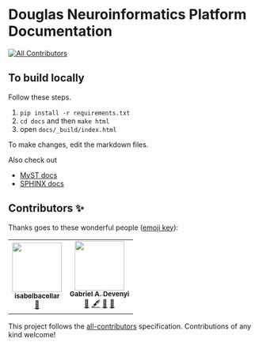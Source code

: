 # Douglas Neuroinformatics Platform Documentation
<!-- ALL-CONTRIBUTORS-BADGE:START - Do not remove or modify this section -->
[![All Contributors](https://img.shields.io/badge/all_contributors-2-orange.svg?style=flat-square)](#contributors-)
<!-- ALL-CONTRIBUTORS-BADGE:END -->

## To build locally

Follow these steps.

1. `pip install -r requirements.txt`
2. `cd docs` and then `make html`
3. open `docs/_build/index.html`

To make changes, edit the markdown files.

Also check out

- [MyST docs](https://myst-parser.readthedocs.io/en/latest/)
- [SPHINX docs](https://www.sphinx-doc.org/en/master/usage/quickstart.html)

## Contributors ✨

Thanks goes to these wonderful people ([emoji key](https://allcontributors.org/docs/en/emoji-key)):

<!-- ALL-CONTRIBUTORS-LIST:START - Do not remove or modify this section -->
<!-- prettier-ignore-start -->
<!-- markdownlint-disable -->
<table>
  <tr>
    <td align="center"><a href="https://github.com/isabelbacellar"><img src="https://avatars.githubusercontent.com/u/87087618?v=4?s=100" width="100px;" alt=""/><br /><sub><b>isabelbacellar</b></sub></a><br /><a href="#ideas-isabelbacellar" title="Ideas, Planning, & Feedback">🤔</a></td>
    <td align="center"><a href="https://github.com/gdevenyi"><img src="https://avatars.githubusercontent.com/u/3001850?v=4?s=100" width="100px;" alt=""/><br /><sub><b>Gabriel A. Devenyi</b></sub></a><br /><a href="#ideas-gdevenyi" title="Ideas, Planning, & Feedback">🤔</a> <a href="#content-gdevenyi" title="Content">🖋</a> <a href="https://github.com/DouglasNeuroInformatics/Douglas_User_Documentation/commits?author=gdevenyi" title="Documentation">📖</a> <a href="#projectManagement-gdevenyi" title="Project Management">📆</a></td>
  </tr>
</table>

<!-- markdownlint-restore -->
<!-- prettier-ignore-end -->

<!-- ALL-CONTRIBUTORS-LIST:END -->

This project follows the [all-contributors](https://github.com/all-contributors/all-contributors) specification. Contributions of any kind welcome!